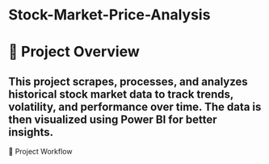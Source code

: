 # Stock-Market-Price-Analysis
# 📂 Project Overview
## This project scrapes, processes, and analyzes historical stock market data to track trends, volatility, and performance over time. The data is then visualized using Power BI for better insights.

📑 Project Workflow

